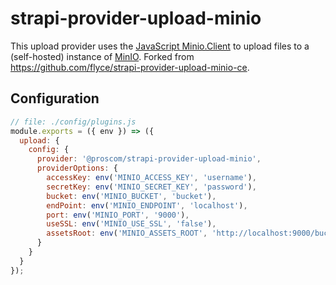 # strapi-provider-upload-minio

This upload provider uses the [JavaScript Minio.Client](https://docs.min.io/docs/javascript-client-api-reference.html) to upload files to a (self-hosted) instance of [MinIO](https://min.io/). Forked from https://github.com/flyce/strapi-provider-upload-minio-ce.

## Configuration

```js
// file: ./config/plugins.js
module.exports = ({ env }) => ({
  upload: {
    config: {
      provider: '@proscom/strapi-provider-upload-minio',
      providerOptions: {
        accessKey: env('MINIO_ACCESS_KEY', 'username'),
        secretKey: env('MINIO_SECRET_KEY', 'password'),
        bucket: env('MINIO_BUCKET', 'bucket'),
        endPoint: env('MINIO_ENDPOINT', 'localhost'),
        port: env('MINIO_PORT', '9000'),
        useSSL: env('MINIO_USE_SSL', 'false'),
        assetsRoot: env('MINIO_ASSETS_ROOT', 'http://localhost:9000/bucket')
      }
    }
  }
});
```
